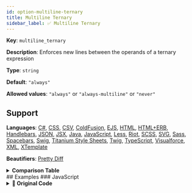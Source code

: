```yaml
---
id: option-multiline-ternary
title: Multiline Ternary
sidebar_label: ✅ Multiline Ternary
---
```

**Key**: `multiline_ternary`

**Description**: Enforces new lines between the operands of a ternary expression

**Type**: `string`

**Default**: `"always"`

**Allowed values**: `"always"` or `"always-multiline"` or `"never"`

## Support
**Languages**: [C#](/docs/language-csharp.html), [CSS](/docs/language-css.html), [CSV](/docs/language-csv.html), [ColdFusion](/docs/language-coldfusion.html), [EJS](/docs/language-ejs.html), [HTML](/docs/language-html.html), [HTML+ERB](/docs/language-html%2Berb.html), [Handlebars](/docs/language-handlebars.html), [JSON](/docs/language-json.html), [JSX](/docs/language-jsx.html), [Java](/docs/language-java.html), [JavaScript](/docs/language-javascript.html), [Less](/docs/language-less.html), [Riot](/docs/language-riot.html), [SCSS](/docs/language-scss.html), [SVG](/docs/language-svg.html), [Sass](/docs/language-sass.html), [Spacebars](/docs/language-spacebars.html), [Swig](/docs/language-swig.html), [Titanium Style Sheets](/docs/language-titanium-style-sheets.html), [Twig](/docs/language-twig.html), [TypeScript](/docs/language-typescript.html), [Visualforce](/docs/language-visualforce.html), [XML](/docs/language-xml.html), [XTemplate](/docs/language-xtemplate.html)

**Beautifiers**: [Pretty Diff](/docs/beautifier-pretty-diff.html)

<details><summary><strong>Comparison Table</strong></summary>
| Language | [Pretty Diff](/docs/beautifier-pretty-diff.html) |
| --- | --- |
| [C#](/docs/language-csharp.html) | &#9989; |
| [CSS](/docs/language-css.html) | &#9989; |
| [CSV](/docs/language-csv.html) | &#9989; |
| [ColdFusion](/docs/language-coldfusion.html) | &#9989; |
| [EJS](/docs/language-ejs.html) | &#9989; |
| [HTML](/docs/language-html.html) | &#9989; |
| [HTML+ERB](/docs/language-html%2Berb.html) | &#9989; |
| [Handlebars](/docs/language-handlebars.html) | &#9989; |
| [JSON](/docs/language-json.html) | &#9989; |
| [JSX](/docs/language-jsx.html) | &#9989; |
| [Java](/docs/language-java.html) | &#9989; |
| [JavaScript](/docs/language-javascript.html) | &#9989; |
| [Less](/docs/language-less.html) | &#9989; |
| [Riot](/docs/language-riot.html) | &#9989; |
| [SCSS](/docs/language-scss.html) | &#9989; |
| [SVG](/docs/language-svg.html) | &#9989; |
| [Sass](/docs/language-sass.html) | &#9989; |
| [Spacebars](/docs/language-spacebars.html) | &#9989; |
| [Swig](/docs/language-swig.html) | &#9989; |
| [Titanium Style Sheets](/docs/language-titanium-style-sheets.html) | &#9989; |
| [Twig](/docs/language-twig.html) | &#9989; |
| [TypeScript](/docs/language-typescript.html) | &#9989; |
| [Visualforce](/docs/language-visualforce.html) | &#9989; |
| [XML](/docs/language-xml.html) | &#9989; |
| [XTemplate](/docs/language-xtemplate.html) | &#9989; |
</details>
## Examples
### JavaScript
<details><summary><strong>🚧 Original Code</strong></summary>
```JavaScript
const val1 = a ? "yes" : "no";
const val2 = a ? ( b ? "yes" : "no") : "maybe";

```
</details>
<details><summary><strong>🔧 `"always"`</strong></summary>
Using [Pretty Diff](/docs/beautifier-pretty-diff.html) beautifier:
```JavaScript
const val1 = a
  ? "yes"
  : "no";
const val2 = a
  ? (
    b
    ? "yes"
    : "no")
  : "maybe";
```
<details><summary>Configuration</summary>
A `.unibeautify.json` file would look like the following:
```json
{
  "JavaScript": {
    "indent_size": 2,
    "indent_char": " ",
    "multiline_ternary": "always"
  }
}
```
</details>
<details><summary>Difference from original</summary>
```diff
Index: always
===================================================================
--- always	Original
+++ always	Beautified
@@ -1,2 +1,9 @@
-const␣val1␣=␣a␣?␣"yes"␣:␣"no";␊
-const␣val2␣=␣a␣?␣(␣b␣?␣"yes"␣:␣"no")␣:␣"maybe";␊
+const␣val1␣=␣a␊
+␣␣?␣"yes"␊
+␣␣:␣"no";␊
+const␣val2␣=␣a␊
+␣␣?␣(␊
+␣␣␣␣b␊
+␣␣␣␣?␣"yes"␊
+␣␣␣␣:␣"no")␊
+␣␣:␣"maybe";
\ No newline at end of file

```
</details>
</details>
<details><summary><strong>🔧 `"always-multiline"`</strong></summary>
Using [Pretty Diff](/docs/beautifier-pretty-diff.html) beautifier:
```JavaScript
const val1 = a
  ? "yes"
  : "no";
const val2 = a
  ? (
    b
    ? "yes"
    : "no")
  : "maybe";
```
<details><summary>Configuration</summary>
A `.unibeautify.json` file would look like the following:
```json
{
  "JavaScript": {
    "indent_size": 2,
    "indent_char": " ",
    "multiline_ternary": "always-multiline"
  }
}
```
</details>
<details><summary>Difference from original</summary>
```diff
Index: always-multiline
===================================================================
--- always-multiline	Original
+++ always-multiline	Beautified
@@ -1,2 +1,9 @@
-const␣val1␣=␣a␣?␣"yes"␣:␣"no";␊
-const␣val2␣=␣a␣?␣(␣b␣?␣"yes"␣:␣"no")␣:␣"maybe";␊
+const␣val1␣=␣a␊
+␣␣?␣"yes"␊
+␣␣:␣"no";␊
+const␣val2␣=␣a␊
+␣␣?␣(␊
+␣␣␣␣b␊
+␣␣␣␣?␣"yes"␊
+␣␣␣␣:␣"no")␊
+␣␣:␣"maybe";
\ No newline at end of file

```
</details>
</details>
<details><summary><strong>🔧 `"never"`</strong></summary>
Using [Pretty Diff](/docs/beautifier-pretty-diff.html) beautifier:
```JavaScript
const val1 = a ? "yes" : "no";
const val2 = a ? (b ? "yes" : "no") : "maybe";
```
<details><summary>Configuration</summary>
A `.unibeautify.json` file would look like the following:
```json
{
  "JavaScript": {
    "indent_size": 2,
    "indent_char": " ",
    "multiline_ternary": "never"
  }
}
```
</details>
<details><summary>Difference from original</summary>
```diff
Index: never
===================================================================
--- never	Original
+++ never	Beautified
@@ -1,2 +1,2 @@
 const␣val1␣=␣a␣?␣"yes"␣:␣"no";␊
-const␣val2␣=␣a␣?␣(␣b␣?␣"yes"␣:␣"no")␣:␣"maybe";␊
+const␣val2␣=␣a␣?␣(b␣?␣"yes"␣:␣"no")␣:␣"maybe";
\ No newline at end of file

```
</details>
</details>